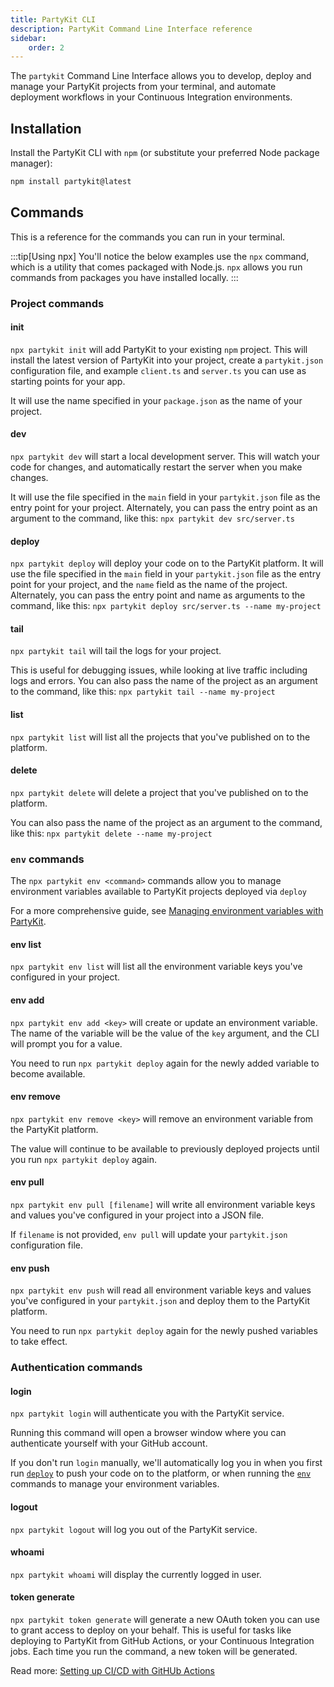 ```yaml
---
title: PartyKit CLI
description: PartyKit Command Line Interface reference
sidebar:
    order: 2
---
```


The `partykit` Command Line Interface allows you to develop, deploy and manage your PartyKit projects from your terminal, and automate deployment workflows in your Continuous Integration environments.

## Installation

Install the PartyKit CLI with `npm` (or substitute your preferred Node package manager):

```bash
npm install partykit@latest
```

## Commands

This is a reference for the commands you can run in your terminal. 

:::tip[Using npx]
You'll notice the below examples use the `npx` command, which is a utility that comes packaged with Node.js. `npx` allows you run commands from packages you have installed locally.
:::

### Project commands

#### init

`npx partykit init` will add PartyKit to your existing `npm` project. This will install the latest version of PartyKit into your project, create a `partykit.json` configuration file, and example `client.ts` and `server.ts`  you can use as starting points for your app.

It will use the name specified in your `package.json` as the name of your project.

#### dev

`npx partykit dev` will start a local development server. This will watch your code for changes, and automatically restart the server when you make changes. 

It will use the file specified in the `main` field in your `partykit.json` file as the entry point for your project. Alternately, you can pass the entry point as an argument to the command, like this: `npx partykit dev src/server.ts`

#### deploy

`npx partykit deploy` will deploy your code on to the PartyKit platform. It will use the file specified in the `main` field in your `partykit.json` file as the entry point for your project, and the `name` field as the name of the project. Alternately, you can pass the entry point and name as arguments to the command, like this: `npx partykit deploy src/server.ts --name my-project`

#### tail

`npx partykit tail` will tail the logs for your project.

This is useful for debugging issues, while looking at live traffic including logs and errors. You can also pass the name of the project as an argument to the command, like this: `npx partykit tail --name my-project`

#### list

`npx partykit list` will list all the projects that you've published on to the platform.

#### delete

`npx partykit delete` will delete a project that you've published on to the platform.

You can also pass the name of the project as an argument to the command, like this: `npx partykit delete --name my-project`

### `env` commands

The `npx partykit env <command>` commands allow you to manage environment variables available to PartyKit projects deployed via `deploy`

For a more comprehensive guide, see [Managing environment variables with PartyKit](/guides/managing-environment-variables/).

#### env list

`npx partykit env list` will list all the environment variable keys you've configured in your project.

#### env add

`npx partykit env add <key>` will create or update an environment variable. The name of the variable will be the value of the `key` argument, and the CLI will prompt you for a value.

You need to run `npx partykit deploy` again for the newly added variable to become available.

#### env remove

`npx partykit env remove <key>` will remove an environment variable from the PartyKit platform.

The value will continue to be available to previously deployed projects until you run `npx partykit deploy` again.

#### env pull

<!-- TODO: We are going to remove the .vars field in partykit.json, so this behaviour will also change -->
`npx partykit env pull [filename]` will write all environment variable keys and values you've configured in your project into a JSON file.

If `filename` is not provided, `env pull` will update your `partykit.json` configuration file.

#### env push

<!-- TODO: We are going to remove the .vars field in partykit.json, so this behaviour will also change -->
`npx partykit env push` will read all environment variable keys and values you've configured in your `partykit.json` and deploy them to the PartyKit platform.

You need to run `npx partykit deploy` again for the newly pushed variables to take effect.

### Authentication commands

#### login

`npx partykit login` will authenticate you with the PartyKit service.

Running this command will open a browser window where you can authenticate yourself with your GitHub account.

If you don't run `login` manually, we'll automatically log you in when you first run [`deploy`](#deploy) to push your code on to the platform, or when running the [`env`](#env) commands to manage your environment variables.

#### logout

`npx partykit logout` will log you out of the PartyKit service.

#### whoami

`npx partykit whoami` will display the currently logged in user.

#### token generate

`npx partykit token generate` will generate a new OAuth token you can use to grant access to deploy on your behalf. This is useful for tasks like deploying to PartyKit from GitHub Actions, or your Continuous Integration jobs. Each time you run the command, a new token will be generated.

Read more: [Setting up CI/CD with GitHUb Actions](/guides/setting-up-ci-cd-with-github-actions/)

